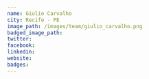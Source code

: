 ```yaml
---
name: Giulio Carvalho
city: Recife - PE
image_path: /images/team/giulio_carvalho.png
badged_image_path:
twitter:
facebook:
linkedin:
website:
badges:
---
```

